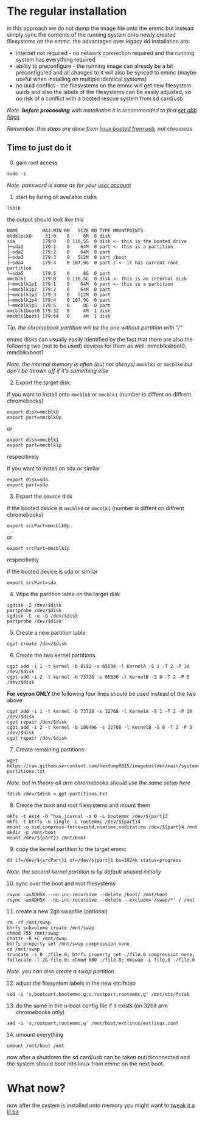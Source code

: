 # The regular installation

in this approach we do not dump the image file onto the emmc but instead simply sync the contents of the running system onto newly created filesystems on the emmc. the advantages over legacy dd installation are:
- internet not required - no network connection required and the running system has everything required
- ability to preconfigure - the running image can already be a bit preconfigured and all changes to it will also be synced to emmc (maybe useful when installing on multiple identical systems)
- no uuid conflict - the filesystems on the emmc will get new filesystem uuids and also the labels of the filesystems can be easily adjusted, so no risk of a conflict with a booted rescue system from sd card/usb

_Note. **before proceeding** with installation it is recommended to first [set gbb flags](../setting_gbb_flags.md)_

_Remember. this steps are done from [linux booted from usb](../readme.md), not chromeos_

## Time to just do it

0. gain root access

```
sudo -i
```
_Note. password is same as for your [user account](../../../readme.md)_

1. start by listing all available disks

```
lsblk
```
the output should look like this
```
NAME         MAJ:MIN RM   SIZE RO TYPE MOUNTPOINTS
mtdblock0     31:0    0     8M  0 disk 
sda          179:0    0 116,5G  0 disk <- this is the booted drive
├─sda1       179:1    0    64M  0 part <- this is a partition
├─sda2       179:2    0    64M  0 part 
├─sda3       179:3    0   512M  0 part /boot
├─sda4       179:4    0 107,9G  0 part / <- it has current root partition
└─sda5       179:5    0     8G  0 part 
mmcblk1      179:0    0 116,5G  0 disk <- this is an internal disk
├─mmcblk1p1  179:1    0    64M  0 part <- this is a partition
├─mmcblk1p2  179:2    0    64M  0 part 
├─mmcblk1p3  179:3    0   512M  0 part
├─mmcblk1p4  179:4    0 107,9G  0 part
└─mmcblk1p5  179:5    0     8G  0 part 
mmcblk1boot0 179:32   0     4M  1 disk 
mmcblk1boot1 179:64   0     4M  1 disk
```

_Tip. the chromebook partition will be the one without partition with "/"_

emmc disks can usually easily identified by the fact that there are also the following two (not to be used) devices for them as well: mmcblkxboot0, mmcblkxboot1

_Note. the internal memory is often (but not always) ```mmcblk1``` or ```mmcblk0``` but don't be thrown off if it's something else_

2. Export the target disk

if you want to install onto ```mmcblk0``` or ```mmcblk1``` (number is diffent on diffrent chromebooks)
```
export disk=mmcblk0
export part=mmcblk0p
```
or
```
export disk=mmcblk1
export part=mmcblk1p
```
respecitively

if you want to install on sda or similar
```
export disk=sda
export part=sda
```

3. Export the source disk

if the booted device is ```mmcblk0``` or ```mmcblk1``` (number is diffent on diffrent chromebooks)
```
export srcPart=mmcblk0p
```
or
```
export srcPart=mmcblk1p
```
respecitively

if the booted device is sda or similar
```
export srcPart=sda
```


4. Wipe the partition table on the target disk
```
sgdisk -Z /dev/$disk
partprobe /dev/$disk
sgdisk -C -e -G /dev/$disk
partprobe /dev/$disk
```
5. Create a new partition table
```
cgpt create /dev/$disk
```
6. Create the two kernel partitions
```
cgpt add -i 1 -t kernel -b 8192 -s 65536 -l KernelA -S 1 -T 2 -P 10 /dev/$disk
cgpt add -i 2 -t kernel -b 73728 -s 65536 -l KernelB -S 0 -T 2 -P 5 /dev/$disk
```
**For veyron ONLY** the following four lines should be used instead of the two above
```
cgpt add -i 1 -t kernel -b 73728 -s 32768 -l KernelA -S 1 -T 2 -P 10 /dev/$disk
cgpt repair /dev/$disk
cgpt add -i 2 -t kernel -b 106496 -s 32768 -l KernelB -S 0 -T 2 -P 5 /dev/$disk
cgpt repair /dev/$disk
```

7. Create remaining partitions
```
wget https://raw.githubusercontent.com/hexdump0815/imagebuilder/main/systems/chromebook_veyron/gpt-partitions.txt
```
_Note. but in theory all arm chromebooks should use the same setup here_
```
fdisk /dev/$disk < gpt-partitions.txt
```
8. Create the boot and root filesystems and mount them
```
mkfs -t ext4 -O ^has_journal -m 0 -L bootemmc /dev/${part}3
mkfs -t btrfs -m single -L rootemmc /dev/${part}4
mount -o ssd,compress-force=zstd,noatime,nodiratime /dev/${part}4 /mnt
mkdir -p /mnt/boot
mount /dev/${part}3 /mnt/boot
```
9. copy the kernel partition to the target emmc
```
dd if=/dev/${srcPart}1 of=/dev/${part}1 bs=1024k status=progress
```
_Note. the second kernel partition is by default unused initially_

10. sync over the boot and root filesystems
```
rsync -axADHSX --no-inc-recursive --delete /boot/ /mnt/boot
rsync -axADHSX --no-inc-recursive --delete --exclude='/swap/*' / /mnt
```
11. create a new 2gb swapfile (optional)
```
rm -rf /mnt/swap
btrfs subvolume create /mnt/swap
chmod 755 /mnt/swap
chattr -R +C /mnt/swap
btrfs property set /mnt/swap compression none
cd /mnt/swap
truncate -s 0 ./file.0; btrfs property set ./file.0 compression none; fallocate -l 2G file.0; chmod 600 ./file.0; mkswap -L file.0 ./file.0
```
_Note. you can also create a swap partition_

12.  adjust the filesystem labels in the new etc/fstab
```
sed -i 's,bootpart,bootemmc,g;s,rootpart,rootemmc,g' /mnt/etc/fstab
```
13.  do the same in the u-boot config file if it exists (on 32bit arm chromebooks only)
```
sed -i 's,rootpart,rootemmc,g' /mnt/boot/extlinux/extlinux.conf
```
14.  umount everything
```
umount /mnt/boot /mnt
```
now after a shutdown the sd card/usb can be taken out/diconnected and the system should boot into linux from emmc on the next boot.

# What now?

now after the system is installed onto memory you might want to [tweak it a lil bit](../../postinst/readme.md)